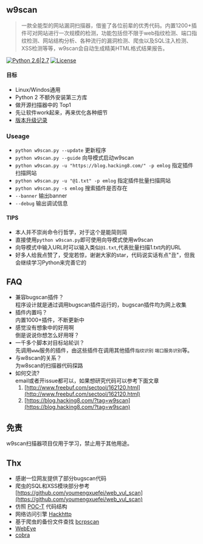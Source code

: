 ## w9scan
> 一款全能型的网站漏洞扫描器，借鉴了各位前辈的优秀代码。内置1200+插件可对网站进行一次规模的检测，功能包括但不限于web指纹检测、端口指纹检测、网站结构分析、各种流行的漏洞检测、爬虫以及SQL注入检测、XSS检测等等，w9scan会自动生成精美HTML格式结果报告。  

[![Python 2.6|2.7](https://img.shields.io/badge/python-2.6|2.7-yellow.svg)](https://www.python.org/)  [![License](https://img.shields.io/badge/license-GPLv2-red.svg)](https://github.com/boy-hack/w9scan/blob/master/GPL-2.0)

#### 目标
- Linux/Windos通用
- Python 2 不额外安装第三方库
- 做开源扫描器中的 Top1
- 先让软件work起来，再来优化各种细节
- [版本升级记录](./UPDATELOG.MD)

### Useage
- `python w9scan.py --update` 更新程序
- `python w9scan.py --guide` 向导模式启动w9scan
- `python w9scan.py -u "https://blog.hacking8.com/" -p emlog` 指定插件扫描网站
- `python w9scan.py -u "@1.txt" -p emlog` 指定插件批量扫描网站
- `python w9scan.py -s emlog` 搜索插件是否存在
- `--banner` 输出banner
- `--debug` 输出调试信息

#### TIPS
- 本人并不崇尚命令行哲学，对于这个是能简则简
- 直接使用`python w9scan.py`即可使用向导模式使用w9scan
- 向导模式中输入URL时可以输入类似`@1.txt`,代表批量扫描1.txt内的URL
- 好多人给我点赞了，受宠若惊，谢谢大家的star，代码说实话有点"丑"，但我会继续学习Python来完善它的

## FAQ
- 兼容bugscan插件？  
    程序设计就是通过调用bugscan插件运行的，bugscan插件均为网上收集
- 插件内置吗？  
    内置1000+插件，不断更新中
- 感觉没有想象中的好用啊  
    倒是说说你想怎么好用呀？
- 一千多个脚本对目标站轮训？  
    先调用`www`服务的插件，由这些插件在调用其他插件`指纹识别` `端口服务识别`等。
- 与w8scan的关系？  
    为w8scan的扫描器代码探路
- 如何交流?  
    email或者开issue都可以，如果想研究代码可以参考下面文章
    1. [http://www.freebuf.com/sectool/162120.html](http://www.freebuf.com/sectool/162120.html)
    2. [https://blog.hacking8.com/?tag=w9scan](https://blog.hacking8.com/?tag=w9scan)

## 免责
w9scan扫描器项目仅用于学习，禁止用于其他用途。

## Thx
- 感谢一位网友提供了部分bugscan代码
- 爬虫的SQL和XSS模块部分参考 [https://github.com/youmengxuefei/web_vul_scan](https://github.com/youmengxuefei/web_vul_scan)
- 仿照 [POC-T](https://github.com/Xyntax/POC-T/) 代码结构
- 网络访问引擎 [Hackhttp](https://github.com/BugScanTeam/hackhttp/)
- 基于爬虫的备份文件查找 [bcrpscan](https://github.com/secfree/bcrpscan)
- [WebEye](https://github.com/zerokeeper/WebEye/)
- [cobra](https://github.com/wufeifei/cobra)
